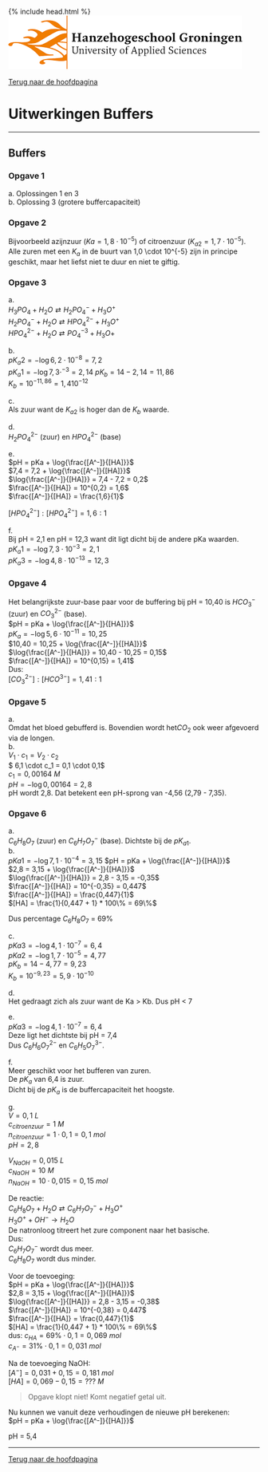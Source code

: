 {% include head.html %}
![Hanze](../hanze/hanze.png)

[Terug naar de hoofdpagina ](../index.md)

# Uitwerkingen Buffers

---

## Buffers

### Opgave 1


a. Oplossingen 1 en 3  
b. Oplossing 3 (grotere buffercapaciteit)  

### Opgave 2
Bijvoorbeeld azijnzuur ($Ka = 1,8 \cdot 10^{-5}$) of citroenzuur ($K_{a2} = 1,7 \cdot 10^{-5}$). Alle zuren met een $K_a$ in de buurt van 1,0 \cdot 10^{-5} zijn in principe geschikt, maar het liefst niet te duur en niet te giftig.  

### Opgave 3

a.  
$H_3PO_4  + H_2O \rightleftarrows H_2PO_4^- + H_3O^+$  
$H_2PO_4^- + H_2O \rightleftarrows HPO_4^{2-} + H_3O^+$  
$HPO_4^{2-} + H_2O \rightleftarrows PO_4^{-3} + H_3O+$  

b.  
$pK_a2 = -\log{6,2 \cdot 10^{-8}} = 7,2$  
$pK_a1 = -\log{7,3 \cdot^{-3}} = 2,14$
$pK_b = 14 - 2,14 = 11,86$  
$K_b = 10^{-11,86} = 1,4 10^{-12}$  

c.  
Als zuur want de $K_{a2}$ is hoger dan de $K_b$ waarde.  

d.  
$H_2PO_4^{2-}$ (zuur) en $HPO_4^{2-}$ (base)  

e.  
$pH = pKa + \log{\frac{[A^-]}{[HA]}}$  
$7,4 = 7,2 + \log{\frac{[A^-]}{[HA]}}$  
$\log{\frac{[A^-]}{[HA]}} = 7,4 - 7,2 = 0,2$  
$\frac{[A^-]}{[HA]} = 10^{0,2} = 1,6$  
$\frac{[A^-]}{[HA]} = \frac{1,6}{1}$  

$[HPO_4^{2-}]: [HPO_4^{2-}] = 1,6:1$  

f.  
Bij pH = 2,1 en pH = 12,3 want dit ligt dicht bij de andere pKa waarden.  
$pK_a1 = -\log{7,3 \cdot 10^{-3}} = 2,1$  
$pK_a3 = -\log{4,8 \cdot 10^{-13}} = 12,3$  


### Opgave 4

Het belangrijkste zuur-base paar voor de buffering bij pH = 10,40 is $HCO_3^-$ (zuur) en $CO_3^{2-}$ (base).  
$pH = pKa + \log{\frac{[A^-]}{[HA]}}$  
$pK_a = -\log{5,6 \cdot 10^{-11}} = 10,25$  
$10,40 = 10,25 + \log{\frac{[A^-]}{[HA]}}$  
$\log{\frac{[A^-]}{[HA]}} = 10,40 - 10,25 = 0,15$  
$\frac{[A^-]}{[HA]} = 10^{0,15} = 1,41$  
Dus:  
$[CO_3^{2-}]:[HCO^{3-}] = 1,41:1$  

### Opgave 5

a.  
Omdat het bloed gebufferd is. Bovendien wordt het$CO_2$ ook weer afgevoerd via de longen.  
b.  
$V_1 \cdot c_1 = V_2 \cdot c_2$  
$ 6,1 \cdot c_1 = 0,1 \cdot 0,1$  
$c_1 = 0,00164 \ M$  
$pH = -\log{0,00164} = 2,8$  
pH wordt 2,8. Dat betekent een pH-sprong van -4,56 (2,79 - 7,35).  

### Opgave 6

a.  
$C_6H_8O_7$ (zuur) en $C_6H_7O_7^-$ (base). Dichtste bij de $pK_{a1}$.  
b.  
$pKa1 = -\log{7,1 \cdot 10^{-4}} = 3,15$
$pH = pKa + \log{\frac{[A^-]}{[HA]}}$  
$2,8 = 3,15 + \log{\frac{[A^-]}{[HA]}}$  
$\log{\frac{[A^-]}{[HA]}} = 2,8 - 3,15 = -0,35$  
$\frac{[A^-]}{[HA]} = 10^{-0,35} = 0,447$  
$\frac{[A^-]}{[HA]} = \frac{0,447}{1}$  
$[HA] = \frac{1}{0,447 + 1} * 100\% = 69\%$  

Dus percentage $C_6H_8O_7$ = 69%  


c.  
$pK{a3} = -\log{4,1 \cdot 10^{-7}} = 6,4$  
$pK{a2} = -\log{1,7 \cdot 10^{-5}} = 4,77$  
$pK_b = 14 - 4,77 = 9,23$  
$K_b = 10^{-9,23} = 5,9 \cdot 10^{-10}$  

d.  
Het gedraagt zich als zuur want de Ka > Kb. Dus pH < 7  

e.  
$pK{a3} = -\log{4,1 \cdot 10^{-7}} = 6,4$  
Deze ligt het dichtste bij pH = 7,4  
Dus $C_6H_6O_7^{2-}$ en $C_6H_5O_7^{3-}$.  

f.  
Meer geschikt voor het bufferen van zuren.  
De $pK_a$ van 6,4 is zuur.  
Dicht bij de $pK_a$ is de buffercapaciteit het hoogste.  

g.  
$V = 0,1 \ L$  
$c_{citroenzuur} = 1 \ M$  
$n_{citroenzuur} = 1 \cdot 0,1 = 0,1 \ mol$  
$pH = 2,8$  


$V_{NaOH} = 0,015 \ L$  
$c_{NaOH} = 10 \ M$  
$n_{NaOH} = 10 \cdot 0,015 = 0,15 \ mol$  

De reactie:  
$C_6H_8O_7 + H_2O \rightleftarrows C_6H_7O_7^- + H_3O^+$  
$H_3O^+ + OH^- \rightarrow H_2O$  
De natronloog titreert het zure component naar het basische.  
Dus:  
$C_6H_7O_7^-$ wordt dus meer.  
$C_6H_8O_7$ wordt dus minder.  

Voor de toevoeging:  
$pH = pKa + \log{\frac{[A^-]}{[HA]}}$  
$2,8 = 3,15 + \log{\frac{[A^-]}{[HA]}}$  
$\log{\frac{[A^-]}{[HA]}} = 2,8 - 3,15 = -0,38$  
$\frac{[A^-]}{[HA]} = 10^{-0,38} = 0,447$  
$\frac{[A^-]}{[HA]} = \frac{0,447}{1}$  
$[HA] = \frac{1}{0,447 + 1} * 100\% = 69\%$  
dus:
$c_{HA} = 69\% \cdot 0,1 = 0,069 \ mol$  
$c_{A^-} = 31\% \cdot 0,1 = 0,031 \ mol$  


Na de toevoeging NaOH:  
$[A^-] = 0,031 + 0,15 = 0,181 \ mol$  
$[HA] = 0,069 - 0,15 = ??? \ M$  
>Opgave klopt niet! 
Komt negatief getal uit.

Nu kunnen we vanuit deze verhoudingen de nieuwe pH berekenen:  
$pH = pKa + \log{\frac{[A^-]}{[HA]}}$  
  

pH = 5,4  


--- 

[Terug naar de hoofdpagina ](../index.md)


